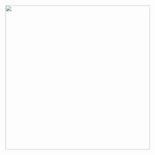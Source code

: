 <img width="450" src="https://github-readme-stats.vercel.app/api?username=friedHDD&show_icons=true&include_all_commits=true"/>

